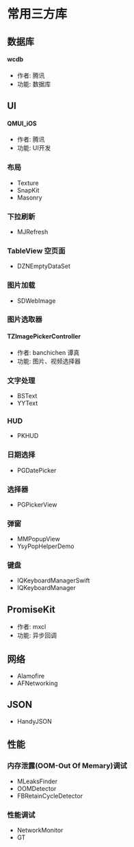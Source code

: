 # 常用三方库

## 数据库

#### wcdb
- 作者: 腾讯
- 功能: 数据库

## UI

#### QMUI_iOS
- 作者: 腾讯
- 功能: UI开发

### 布局
- Texture
- SnapKit
- Masonry

### 下拉刷新
- MJRefresh

### TableView 空页面
- DZNEmptyDataSet

### 图片加载
- SDWebImage

### 图片选取器
#### TZImagePickerController
- 作者: banchichen 谭真
- 功能: 图片、视频选择器

### 文字处理
- BSText
- YYText

### HUD
- PKHUD

### 日期选择
- PGDatePicker

### 选择器
- PGPickerView

### 弹窗
- MMPopupView
- YsyPopHelperDemo

### 键盘
- IQKeyboardManagerSwift
- IQKeyboardManager

## PromiseKit
- 作者: mxcl
- 功能: 异步回调

## 网络
- Alamofire
- AFNetworking

## JSON
- HandyJSON

## 性能

### 内存泄露(OOM-Out Of Memary)调试

- MLeaksFinder
- OOMDetector
- FBRetainCycleDetector

### 性能调试
- NetworkMonitor
- GT